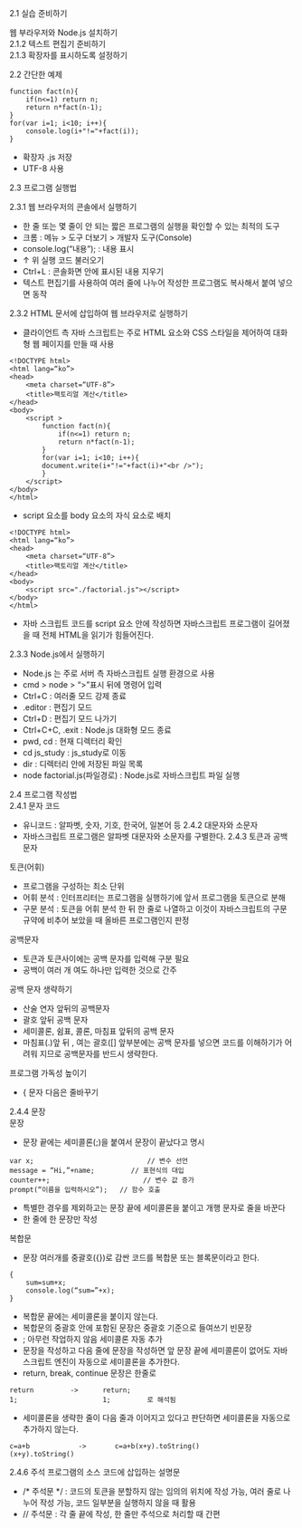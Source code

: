 2.1 실습 준비하기

웹 부라우저와 Node.js 설치하기  
2.1.2 텍스트 편집기 준비하기  
2.1.3 확장자를 표시하도록 설정하기  

2.2 간단한 예제

```
function fact(n){  
    if(n<=1) return n;  
    return n*fact(n-1);  
}  
for(var i=1; i<10; i++){  
    console.log(i+"!="+fact(i));  
}
```

- 확장자 .js 저장  
- UTF-8 사용  

2.3 프로그램 실행법

2.3.1 웹 브라우저의 콘솔에서 실행하기
- 한 줄 또는 몇 줄이 안 되는 짧은 프로그램의 실행을 확인할 수 있는 최적의 도구
- 크롬 : 메뉴 > 도구 더보기 > 개발자 도구(Console)
- console.log(“내용”); :  내용 표시
- ↑ 위 실행 코드 불러오기
- Ctrl+L : 콘솔화면 안에 표시된 내용 지우기
- 텍스트 편집기를 사용하여 여러 줄에 나누어 작성한 프로그램도 복사해서 붙여 넣으면 동작

2.3.2 HTML 문서에 삽입하여 웹 브라우저로 실행하기
- 클라이언트 측 자바 스크립트는 주로 HTML 요소와 CSS 스타일을 제어하여 대화형 웹 페이지를 만들 때 사용 

```
<!DOCTYPE html>  
<html lang=“ko”>  
<head>  
    <meta charset=“UTF-8”>  
    <title>팩토리얼 계산</title>  
</head>  
<body>  
    <script >  
        function fact(n){  
            if(n<=1) return n;  
            return n*fact(n-1);  
        }        
        for(var i=1; i<10; i++){  
        document.write(i+"!="+fact(i)+"<br />");  
        }  
    </script>  
</body>  
</html>  
```

- script 요소를 body 요소의 자식 요소로 배치

```
<!DOCTYPE html>  
<html lang=“ko”>  
<head>  
    <meta charset=“UTF-8”>  
    <title>팩토리얼 계산</title>  
</head>  
<body>  
    <script src="./factorial.js"></script>  
</body>  
</html> 
```
 
- 자바 스크립트 코드를 script 요소 안에 작성하면 자바스크립트 프로그램이 길어졌을 때 전체 HTML을 읽기가 힘들어진다. 

2.3.3 Node.js에서 실행하기
- Node.js 는 주로 서버 측 자바스크립트 실행 환경으로 사용
- cmd > node > “>”표시 뒤에 명령어 입력
- Ctrl+C : 여러줄 모드 강제 종료
- .editor : 편집기 모드
- Ctrl+D : 편집기 모드 나가기
- Ctrl+C+C, .exit : Node.js 대화형 모드 종료
- pwd, cd : 현재 디렉터리 확인
- cd js_study : js_study로 이동
- dir : 디렉터리 안에 저장된 파일 목록
- node factorial.js(파일경로) : Node.js로 자바스크립트 파일 실행

2.4 프로그램 작성법  
2.4.1 문자 코드
- 유니코드 : 알파벳, 숫자, 기호, 한국어, 일본어 등
2.4.2 대문자와 소문자
- 자바스크립트 프로그램은 알파벳 대문자와 소문자를 구별한다.
2.4.3 토큰과 공백 문자  

토큰(어휘)
- 프로그램을 구성하는 최소 단위
- 어휘 분석 : 인터프리터는 프로그램을 실행하기에 앞서 프로그램을 토큰으로 분해
- 구문 분석 : 토큰을 어휘 분석 한 뒤 한 줄로 나열하고 이것이 자바스크립트의 구문 규약에 비추어 보았을 때 올바른 프로그램인지 판정  

공백문자
- 토큰과 토큰사이에는 공백 문자를 입력해 구분 필요
- 공백이 여러 개 여도 하나만 입력한 것으로 간주

공백 문자 생략하기  
- 산술 연자 앞뒤의 공백문자
- 괄호 앞뒤 공백 문자
- 세미콜론, 쉼표, 콜론, 마침표 앞뒤의 공백 문자
- 마침표(.)앞 뒤 , 여는 괄호([] 앞부분에는 공백 문자를 넣으면 코드를 이해하기가 어려워 지므로 공백문자를 반드시 생략한다.

프로그램 가독성 높이기
- { 문자 다음은 줄바꾸기

2.4.4 문장  
문장
- 문장 끝에는 세미콜론(;)을 붙여서 문장이 끝났다고 명시

```
var x;                            // 변수 선언
message = “Hi,”+name;         // 표현식의 대입
counter++;                       // 변수 값 증가
prompt(“이름을 입력하시오”);   // 함수 호출
```

- 특별한 경우를 제외하고는 문장 끝에 세미콜론을 붙이고 개행 문자로 줄을 바꾼다
- 한 줄에 한 문장만 작성

복합문
- 문장 여러개를 중괄호({})로 감싼 코드를 복합문 또는 블록문이라고 한다.

```
{
	sum=sum+x;
	console.log(“sum=”+x);
}
```

- 복합문 끝에는 세미콜론을 붙이지 않는다.
- 복합문의 중괄호 안에 포함된 문장은 중괄호 기준으로 들여쓰기
빈문장
- ; 아무런 작업하지 않음
세미콜론 자동 추가
- 문장을 작성하고 다음 줄에 문장을 작성하면 앞 문장 끝에 세미콜론이 없어도 자바스크립트 엔진이 자동으로 세미콜론을 추가한다.
- return, break, continue 문장은 한줄로

```
return         ->      return;                      
1;                     1;         로 해석됨
```

- 세미콜론을 생략한 줄이 다음 줄과 이어지고 있다고 판단하면 세미콜론을 자동으로 추가하지 않는다.

```
c=a+b            ->       c=a+b(x+y).toString()
(x+y).toString()
```

2.4.6 주석
프로그램의 소스 코드에 삽입하는 설명문
- /* 주석문 */ : 코드의 토큰을 분할하지 않는 임의의 위치에 작성 가능, 여러 줄로 나누어 작성 가능, 코드 일부분을 실행하지 않을 때 활용
- // 주석문 : 각 줄 끝에 작성, 한 줄만 주석으로 처리할 때 간편
